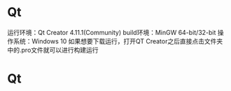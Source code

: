 # Qt
运行环境：Qt Creator 4.11.1(Community)
build环境：MinGW 64-bit/32-bit
操作系统：Windows 10
如果想要下载运行，打开QT Creator之后直接点击文件夹中的.pro文件就可以进行构建运行
# Qt

